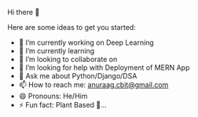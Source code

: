 Hi there 👋

Here are some ideas to get you started:

- 🔭 I’m currently working on Deep Learning
- 🌱 I’m currently learning 
- 👯 I’m looking to collaborate on 
- 🤔 I’m looking for help with Deployment of MERN App
- 💬 Ask me about Python/Django/DSA
- 📫 How to reach me: anuraag.cbit@gmail.com
- 😄 Pronouns: He/Him
- ⚡ Fun fact: Plant Based 🌱...
